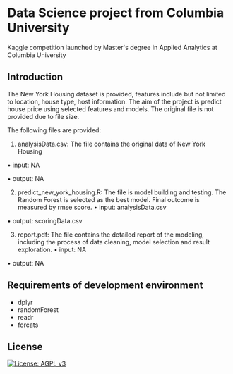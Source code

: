 # Data Science project from Columbia University
Kaggle competition launched by Master's degree in Applied Analytics at Columbia University

## Introduction
The New York Housing dataset is provided, features include but not limited to location, house type, host information. The aim of the project is predict house price using selected features and models. The original file is not provided due to file size.

The following files are provided:
1. analysisData.csv:
The file contains the original data of New York Housing

•	input: NA

•	output: NA

2. predict_new_york_housing.R:
The file is model building and testing. The Random Forest is selected as the best model. Final outcome is measured by rmse score.
•	input: analysisData.csv

•	output: scoringData.csv

3. report.pdf:
The file contains the detailed report of the modeling, including the process of data cleaning, model selection and result exploration.
•	input: NA

•	output: NA

## Requirements of development environment
- dplyr
- randomForest
- readr
- forcats
## License
[![License: AGPL v3](https://img.shields.io/badge/License-AGPL_v3-green.svg)](https://www.gnu.org/licenses/agpl-3.0)

